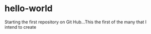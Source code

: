 # hello-world
Starting the first repository on Git Hub...This the first of the many that I intend to create
